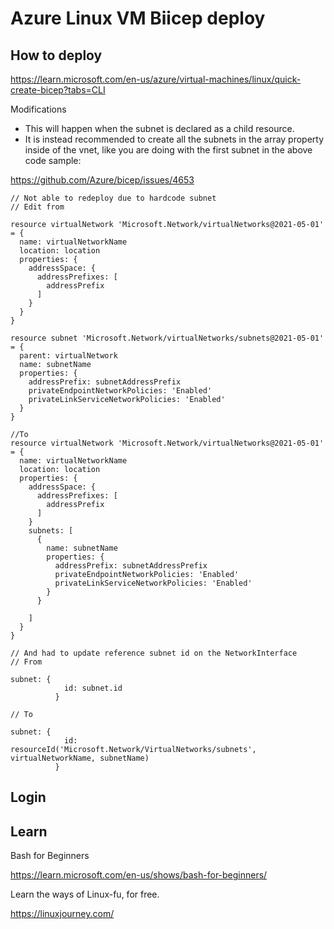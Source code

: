 # Azure Linux VM Biicep deploy

## How to deploy

https://learn.microsoft.com/en-us/azure/virtual-machines/linux/quick-create-bicep?tabs=CLI

Modifications

* This will happen when the subnet is declared as a child resource. 
* It is instead recommended to create all the subnets in the array property inside of the vnet, like you are doing with the first subnet in the above code sample:

https://github.com/Azure/bicep/issues/4653

```
// Not able to redeploy due to hardcode subnet
// Edit from

resource virtualNetwork 'Microsoft.Network/virtualNetworks@2021-05-01' = {
  name: virtualNetworkName
  location: location
  properties: {
    addressSpace: {
      addressPrefixes: [
        addressPrefix
      ]
    }
  }
}

resource subnet 'Microsoft.Network/virtualNetworks/subnets@2021-05-01' = {
  parent: virtualNetwork
  name: subnetName
  properties: {
    addressPrefix: subnetAddressPrefix
    privateEndpointNetworkPolicies: 'Enabled'
    privateLinkServiceNetworkPolicies: 'Enabled'
  }
}

//To
resource virtualNetwork 'Microsoft.Network/virtualNetworks@2021-05-01' = {
  name: virtualNetworkName
  location: location
  properties: {
    addressSpace: {
      addressPrefixes: [
        addressPrefix
      ]
    }
    subnets: [
      {
        name: subnetName
        properties: {
          addressPrefix: subnetAddressPrefix
          privateEndpointNetworkPolicies: 'Enabled'
          privateLinkServiceNetworkPolicies: 'Enabled'
        }
      }

    ]
  }
}

// And had to update reference subnet id on the NetworkInterface
// From

subnet: {
            id: subnet.id
          }

// To

subnet: {
            id: resourceId('Microsoft.Network/VirtualNetworks/subnets', virtualNetworkName, subnetName)
          }

```

## Login

## Learn

Bash for Beginners

https://learn.microsoft.com/en-us/shows/bash-for-beginners/

Learn the ways of Linux-fu, for free.

https://linuxjourney.com/



